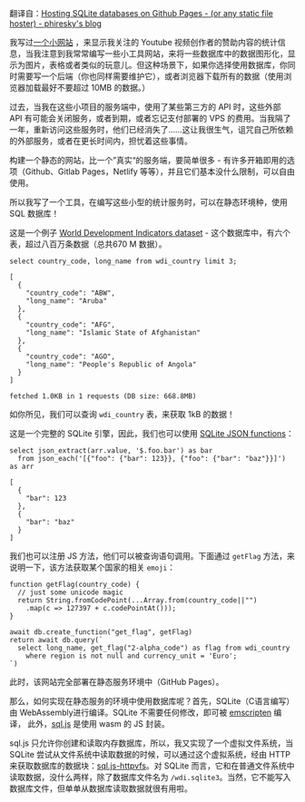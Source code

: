 翻译自：[Hosting SQLite databases on Github Pages - (or any static file hoster) - phiresky's blog](https://phiresky.github.io/blog/2021/hosting-sqlite-databases-on-github-pages/)



我写过[一个小网站](https://phiresky.github.io/youtube-sponsorship-stats/?uploader=Adam+Ragusea) ，来显示我关注的 Youtube 视频创作者的赞助内容的统计信息，当我注意到我常常编写一些小工具网站，来将一些数据库中的数据图形化，显示为图片，表格或者类似的玩意儿。但这种场景下，如果你选择使用数据库，你同时需要写一个后端（你也同样需要维护它），或者浏览器下载所有的数据（使用浏览器加载最好不要超过 10MB 的数据。）



过去，当我在这些小项目的服务端中，使用了某些第三方的 API 时，这些外部 API 有可能会关闭服务，或者到期，或者忘记支付部署的 VPS 的费用。当我隔了一年，重新访问这些服务时，他们已经消失了……这让我很生气，诅咒自己所依赖的外部服务，或者在更长时间内，担忧着这些事情。



构建一个静态的网站，比一个”真实“的服务端，要简单很多 - 有许多开箱即用的选项（Github、Gitlab Pages，Netlify 等等），并且它们基本没什么限制，可以自由使用。



所以我写了一个工具，在编写这些小型的统计服务时，可以在静态环境种，使用 SQL 数据库！



这是一个例子 [World Development Indicators dataset](https://github.com/phiresky/world-development-indicators-sqlite/) - 这个数据库中，有六个表，超过八百万条数据（总共670 M 数据）。



```
select country_code, long_name from wdi_country limit 3;
```

```
[
  {
    "country_code": "ABW",
    "long_name": "Aruba"
  },
  {
    "country_code": "AFG",
    "long_name": "Islamic State of Afghanistan"
  },
  {
    "country_code": "AGO",
    "long_name": "People's Republic of Angola"
  }
]
```

```
fetched 1.0KB in 1 requests (DB size: 668.8MB)
```



如你所见，我们可以查询 `wdi_country` 表，来获取 1kB 的数据！



这是一个完整的 SQLite 引擎，因此，我们也可以使用  [SQLite JSON functions](https://www.sqlite.org/json1.html)：

```
select json_extract(arr.value, '$.foo.bar') as bar
  from json_each('[{"foo": {"bar": 123}}, {"foo": {"bar": "baz"}}]') as arr
```

```
[
  {
    "bar": 123
  },
  {
    "bar": "baz"
  }
]
```



我们也可以注册 JS 方法，他们可以被查询语句调用。下面通过 `getFlag` 方法，来说明一下，该方法获取某个国家的相关 `emoji`：

```
function getFlag(country_code) {
  // just some unicode magic
  return String.fromCodePoint(...Array.from(country_code||"")
    .map(c => 127397 + c.codePointAt()));
}

await db.create_function("get_flag", getFlag)
return await db.query(`
  select long_name, get_flag("2-alpha_code") as flag from wdi_country
    where region is not null and currency_unit = 'Euro';
`)
```

此时，该网站完全部署在静态服务环境中（GitHub Pages）。



那么，如何实现在静态服务的环境中使用数据库呢？首先，SQLite（C语言编写）由 WebAssembly进行编译。SQLite 不需要任何修改，即可被 [emscripten](https://emscripten.org/) 编译， 此外，[sql.js](https://github.com/sql-js/sql.js/) 是使用 wasm 的 JS 封装。



sql.js 只允许你创建和读取内存数据库，所以，我又实现了一个虚拟文件系统，当 SQLite 尝试从文件系统中读取数据的时候，可以通过这个虚拟系统，经由 HTTP 来获取数据库的数据块：[sql.js-httpvfs](https://github.com/phiresky/sql.js-httpvfs)。对 SQLite 而言，它和在普通文件系统中读取数据，没什么两样，除了数据库文件名为 `/wdi.sqlite3`。当然，它不能写入数据库文件，但单单从数据库读取数据就很有用啦。